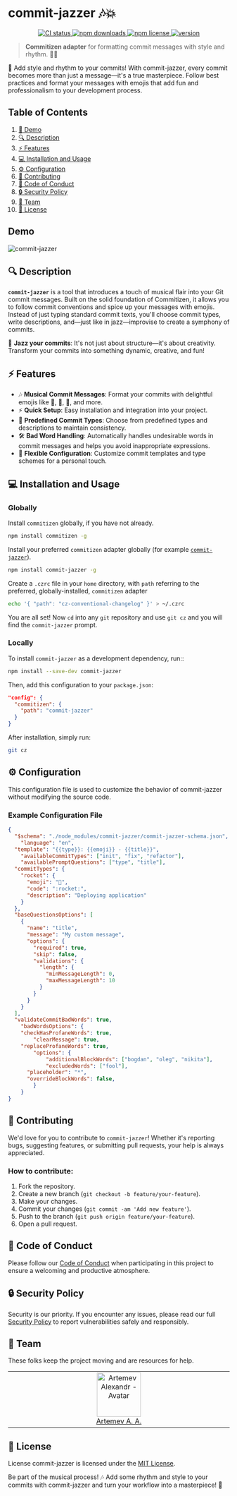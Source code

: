 # commit-jazzer 🎶💥

<p align="center">
	<a href="https://github.com/Zilero232/commit-jazzer">
    	<img src="https://img.shields.io/github/actions/workflow/status/Zilero232/commit-jazzer/integrate.yaml?label=CI&logo=GitHub" alt="CI status">
  	</a>
	<a href="https://www.npmjs.com/package/commit-jazzer">
    	<img src="https://img.shields.io/npm/dm/commit-jazzer?logo=NPM" alt="npm downloads">
  	</a>
	<a href="https://github.com/Zilero232/cli">
    	<img src="https://img.shields.io/npm/l/cz-vinyl" alt="npm license">
  	</a>
	<a href="https://github.com/Zilero232/commit-jazzer">
    	<img src="https://img.shields.io/npm/v/commit-jazzer?label=version" alt="version">
  	</a>
</p>

> **Commitizen adapter** for formatting commit messages with style and rhythm. 🎸🎤

🎸 Add style and rhythm to your commits! With commit-jazzer, every commit becomes more than just a message—it's a true masterpiece. Follow best practices and format your messages with emojis that add fun and professionalism to your development process.

## Table of Contents

1. [🎥 Demo](#🎥-demo)
2. [🔍 Description](#🔍-description)
3. [⚡ Features](#⚡-features)
4. [💻 Installation and Usage](#💻-installation-and-usage)
5. [⚙️ Configuration](#⚙️-configuration)
6. [🤝 Contributing](#🤝-contributing)
7. [📜 Code of Conduct](#📜-code-of-conduct)
8. [🔒 Security Policy](#🔒-security-policy)
9. [👥 Team](#👥-team)
10. [📄 License](#📄-license)

## Demo

![commit-jazzer](public/commit-demo.gif)

## 🔍 Description

**`commit-jazzer`** is a tool that introduces a touch of musical flair into your Git commit messages. Built on the solid foundation of Commitizen, it allows you to follow commit conventions and spice up your messages with emojis. Instead of just typing standard commit texts, you'll choose commit types, write descriptions, and—just like in jazz—improvise to create a symphony of commits.

🎷 **Jazz your commits**: It's not just about structure—it's about creativity. Transform your commits into something dynamic, creative, and fun!

## ⚡ Features

- 🎶 **Musical Commit Messages**: Format your commits with delightful emojis like 🎸, 🐛, 💄, and more.
- ⚡ **Quick Setup**: Easy installation and integration into your project.
- 🎼 **Predefined Commit Types**: Choose from predefined types and descriptions to maintain consistency.
- 🛠 **Bad Word Handling**: Automatically handles undesirable words in commit messages and helps you avoid inappropriate expressions.
- 🔧 **Flexible Configuration**: Customize commit templates and type schemes for a personal touch.

## 💻 Installation and Usage

### Globally

Install `commitizen` globally, if you have not already.

```sh
npm install commitizen -g
```

Install your preferred `commitizen` adapter globally (for example [`commit-jazzer`](https://www.npmjs.com/package/commit-jazzer)).

```sh
npm install commit-jazzer -g
```

Create a `.czrc` file in your `home` directory, with `path` referring to the preferred, globally-installed, `commitizen` adapter

```sh
echo '{ "path": "cz-conventional-changelog" }' > ~/.czrc
```

You are all set! Now `cd` into any `git` repository and use `git cz` and you will find the `commit-jazzer` prompt.

### Locally

To install `commit-jazzer` as a development dependency, run::

```bash
npm install --save-dev commit-jazzer
```

Then, add this configuration to your `package.json`:

```json
"config": {
  "commitizen": {
    "path": "commit-jazzer"
  }
}
```

After installation, simply run:

```bash
git cz
```

## ⚙️ Configuration

This configuration file is used to customize the behavior of commit-jazzer without modifying the source code.

### Example Configuration File

```json
{
  "$schema": "./node_modules/commit-jazzer/commit-jazzer-schema.json",
	"language": "en",
  "template": "{{type}}: {{emoji}} - {{title}}",
	"availableCommitTypes": ["init", "fix", "refactor"],
	"availablePromptQuestions": ["type", "title"],
  "commitTypes": {
    "rocket": {
      "emoji": "🚀",
      "code": ":rocket:",
      "description": "Deploying application"
    }
  },
  "baseQuestionsOptions": [
    {
      "name": "title",
      "message": "My custom message",
      "options": {
        "required": true,
        "skip": false,
        "validations": {
          "length": {
            "minMessageLength": 0,
            "maxMessageLength": 10
          }
        }
      }
    }
  ],
  "validateCommitBadWords": true,
	"badWordsOptions": {
    "checkHasProfaneWords": true,
		"clearMessage": true,
    "replaceProfaneWords": true,
		"options": {
			"additionalBlockWords": ["bogdan", "oleg", "nikita"],
			"excludedWords": ["fool"],
      "placeholder": "*",
      "overrideBlockWords": false,
		}
	}
}
```

## 🤝 Contributing

We'd love for you to contribute to `commit-jazzer`! Whether it's reporting bugs, suggesting features, or submitting pull requests, your help is always appreciated.

### How to contribute:

1. Fork the repository.
2. Create a new branch (`git checkout -b feature/your-feature`).
3. Make your changes.
4. Commit your changes (`git commit -am 'Add new feature'`).
5. Push to the branch (`git push origin feature/your-feature`).
6. Open a pull request.

## 📜 Code of Conduct

Please follow our [Code of Conduct](CODE_OF_CONDUCT.md) when participating in this project to ensure a welcoming and productive atmosphere.

## 🔒 Security Policy

Security is our priority. If you encounter any issues, please read our full [Security Policy](SECURITY.md) to report vulnerabilities safely and responsibly.

## 👥 Team

These folks keep the project moving and are resources for help.

<table>
  <tbody>
    <tr>
      <td align="center" valign="top" width="11%">
        <a href="https://career.habr.com/zilero">
          <img src="https://avatars.githubusercontent.com/u/68345676?s=400&u=eb7df22c29a8aca48def78ec54a7526601c9fd8f&v=4" width="100" height="100" alt="Artemev Alexandr - Avatar">
          <br />
          Artemev A. A.
        </a>
      </td>
    </tr>
  </tbody>
</table>

## 📄 License

License commit-jazzer is licensed under the [MIT License](LICENSE).

Be part of the musical process! 🎶
Add some rhythm and style to your commits with commit-jazzer and turn your workflow into a masterpiece! 🎸
